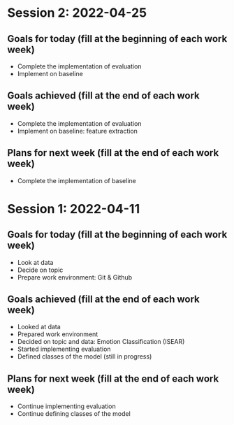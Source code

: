 # Session 2: 2022-04-25
## Goals for today (fill at the beginning of each work week)
* Complete the implementation of evaluation 
* Implement on baseline

## Goals achieved (fill at the end of each work week)
* Complete the implementation of evaluation
* Implement on baseline: feature extraction

## Plans for next week (fill at the end of each work week)
* Complete the implementation of baseline


# Session 1: 2022-04-11
## Goals for today (fill at the beginning of each work week)
* Look at data
* Decide on topic
* Prepare work environment: Git & Github

## Goals achieved (fill at the end of each work week)
* Looked at data
* Prepared work environment
* Decided on topic and data: Emotion Classification (ISEAR)
* Started implementing evaluation
* Defined classes of the model (still in progress)

## Plans for next week (fill at the end of each work week)
* Continue implementing evaluation
* Continue defining classes of the model
